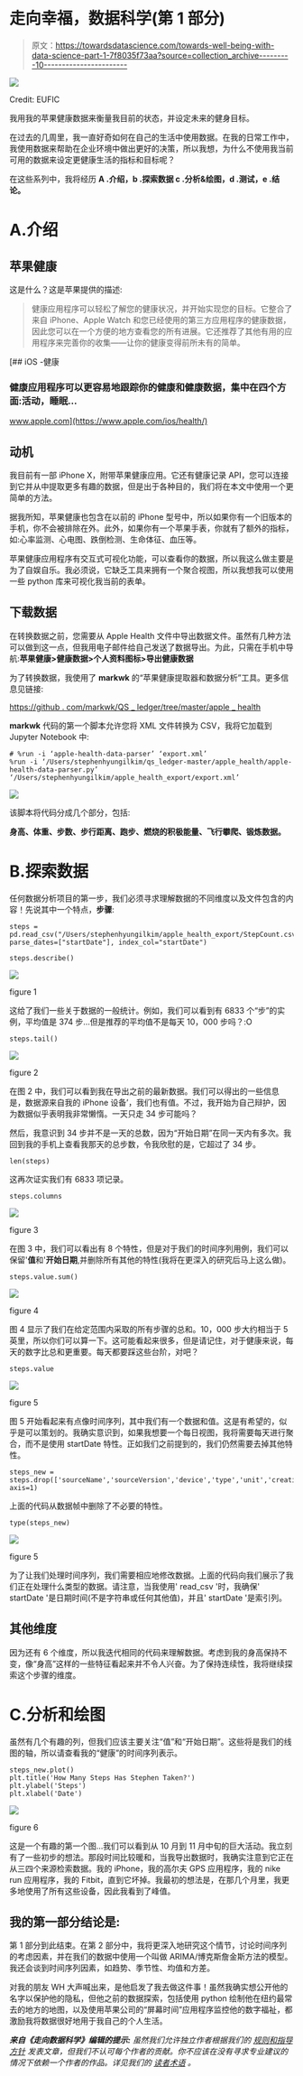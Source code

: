 # 走向幸福，数据科学(第 1 部分)

> 原文：<https://towardsdatascience.com/towards-well-being-with-data-science-part-1-7f8035f73aa?source=collection_archive---------10----------------------->

![](img/11f64abcdb52a3f15e728c3cec3bbd78.png)

Credit: EUFIC

我用我的苹果健康数据来衡量我目前的状态，并设定未来的健身目标。

在过去的几周里，我一直好奇如何在自己的生活中使用数据。在我的日常工作中，我使用数据来帮助在企业环境中做出更好的决策，所以我想，为什么不使用我当前可用的数据来设定更健康生活的指标和目标呢？

在这些系列中，我将经历 **A .介绍，b .探索数据 c .分析&绘图，d .测试，e .结论。**

# A.介绍

## 苹果健康

这是什么？这是苹果提供的描述:

> 健康应用程序可以轻松了解您的健康状况，并开始实现您的目标。它整合了来自 iPhone、Apple Watch 和您已经使用的第三方应用程序的健康数据，因此您可以在一个方便的地方查看您的所有进展。它还推荐了其他有用的应用程序来完善你的收集——让你的健康变得前所未有的简单。

[](https://www.apple.com/ios/health/) [## iOS -健康

### 健康应用程序可以更容易地跟踪你的健康和健康数据，集中在四个方面:活动，睡眠…

www.apple.com](https://www.apple.com/ios/health/) 

## 动机

我目前有一部 iPhone X，附带苹果健康应用。它还有健康记录 API，您可以连接到它并从中提取更多有趣的数据，但是出于各种目的，我们将在本文中使用一个更简单的方法。

据我所知，苹果健康也包含在以前的 iPhone 型号中，所以如果你有一个旧版本的手机，你不会被排除在外。此外，如果你有一个苹果手表，你就有了额外的指标，如:心率监测、心电图、跌倒检测、生命体征、血压等。

苹果健康应用程序有交互式可视化功能，可以查看你的数据，所以我这么做主要是为了自娱自乐。我必须说，它缺乏工具来拥有一个聚合视图，所以我想我可以使用一些 python 库来可视化我当前的表单。

## 下载数据

在转换数据之前，您需要从 Apple Health 文件中导出数据文件。虽然有几种方法可以做到这一点，但我用电子邮件给自己发送了数据导出。为此，只需在手机中导航:**苹果健康>健康数据>个人资料图标>导出健康数据**

为了转换数据，我使用了 **markwk** 的“苹果健康提取器和数据分析”工具。更多信息见链接:

[https://github . com/markwk/QS _ ledger/tree/master/apple _ health](https://github.com/markwk/qs_ledger/tree/master/apple_health)

**markwk** 代码的第一个脚本允许您将 XML 文件转换为 CSV，我将它加载到 Jupyter Notebook 中:

```
# %run -i ‘apple-health-data-parser’ ‘export.xml’ 
%run -i ‘/Users/stephenhyungilkim/qs_ledger-master/apple_health/apple-health-data-parser.py’ ‘/Users/stephenhyungilkim/apple_health_export/export.xml’
```

![](img/22fb566c2455dd859c6f2cf286953f5e.png)

该脚本将代码分成几个部分，包括:

**身高、体重、步数、步行距离、跑步、燃烧的积极能量、飞行攀爬、锻炼数据。**

# B.探索数据

任何数据分析项目的第一步，我们必须寻求理解数据的不同维度以及文件包含的内容！先说其中一个特点，**步骤**:

```
steps = pd.read_csv("/Users/stephenhyungilkim/apple_health_export/StepCount.csv", parse_dates=["startDate"], index_col="startDate")
```

```
steps.describe()
```

![](img/fac9c4157ea39b27f286374b6c773a52.png)

figure 1

这给了我们一些关于数据的一般统计。例如，我们可以看到有 6833 个“步”的实例，平均值是 374 步…但是推荐的平均值不是每天 10，000 步吗？:O

```
steps.tail()
```

![](img/810370e8a370eed7674733495d512669.png)

figure 2

在图 2 中，我们可以看到我在导出之前的最新数据。我们可以得出的一些信息是，数据源来自我的 iPhone 设备’，我们也有值。不过，我开始为自己辩护，因为数据似乎表明我非常懒惰。一天只走 34 步可能吗？

然后，我意识到 34 步并不是一天的总数，因为“开始日期”在同一天内有多次。我回到我的手机上查看我那天的总步数，令我欣慰的是，它超过了 34 步。

```
len(steps)
```

这再次证实我们有 6833 项记录。

```
steps.columns
```

![](img/3d42dacd5fe25f8c884b87b6b4c6a1e2.png)

figure 3

在图 3 中，我们可以看出有 8 个特性，但是对于我们的时间序列用例，我们可以保留'**值**和'**开始日期**,并删除所有其他的特性(我将在更深入的研究后马上这么做)。

```
steps.value.sum()
```

![](img/4c3cf5f74c46e4ee94a62fe55fc272d0.png)

figure 4

图 4 显示了我们在给定范围内采取的所有步骤的总和。10，000 步大约相当于 5 英里，所以你们可以算一下。这可能看起来很多，但是请记住，对于健康来说，每天的数字比总和更重要。每天都要踩这些台阶，对吧？

```
steps.value
```

![](img/5c88fe7e93c4b4732c98f86b2f84a695.png)

figure 5

图 5 开始看起来有点像时间序列，其中我们有一个数据和值。这是有希望的，似乎是可以策划的。我确实意识到，如果我想要一个每日视图，我将需要每天进行聚合，而不是使用 startDate 特性。正如我们之前提到的，我们仍然需要去掉其他特性。

```
steps_new = steps.drop(['sourceName','sourceVersion','device','type','unit','creationDate','endDate'], axis=1)
```

上面的代码从数据帧中删除了不必要的特性。

```
type(steps_new)
```

![](img/bb5ee7dfb760febc268a05890f33ee11.png)

figure 5

为了让我们处理时间序列，我们需要相应地修改数据。上面的代码向我们展示了我们正在处理什么类型的数据。请注意，当我使用' read_csv '时，我确保' startDate '是日期时间(不是字符串或任何其他值)，并且' startDate '是索引列。

## 其他维度

因为还有 6 个维度，所以我迭代相同的代码来理解数据。考虑到我的身高保持不变，像“身高”这样的一些特征看起来并不令人兴奋。为了保持连续性，我将继续探索这个步骤的维度。

# C.分析和绘图

虽然有几个有趣的列，但我们应该主要关注“值”和“开始日期”。这些将是我们的线图的轴，所以请查看我的“健康”的时间序列表示。

```
steps_new.plot()
plt.title('How Many Steps Has Stephen Taken?')
plt.ylabel('Steps')
plt.xlabel('Date')
```

![](img/8cf7fe0fb90a0062442c1e6274303c20.png)

figure 6

这是一个有趣的第一个图…我们可以看到从 10 月到 11 月中旬的巨大活动。我立刻有了一些初步的想法。那段时间比较暖和，当我导出数据时，我确实注意到它正在从三四个来源检索数据。我的 iPhone，我的高尔夫 GPS 应用程序，我的 nike run 应用程序，我的 Fitbit，直到它坏掉。我最初的想法是，在那几个月里，我更多地使用了所有这些设备，因此我看到了峰值。

## 我的第一部分结论是:

第 1 部分到此结束。在第 2 部分中，我将更深入地研究这个情节，讨论时间序列的考虑因素，并在我们的数据中使用一个叫做 ARIMA/博克斯詹金斯方法的模型。我还会谈到时间序列因素，如趋势、季节性、均值和方差。

对我的朋友 WH 大声喊出来，是他启发了我去做这件事！虽然我确实想公开他的名字以保护他的隐私，但他之前的数据探索，包括使用 python 绘制他在纽约最常去的地方的地图，以及使用苹果公司的“屏幕时间”应用程序监控他的数字福祉，都激励我将数据很好地用于我自己的个人生活。

***来自《走向数据科学》编辑的提示:*** *虽然我们允许独立作者根据我们的* [*规则和指导方针*](/questions-96667b06af5) *发表文章，但我们不认可每个作者的贡献。你不应该在没有寻求专业建议的情况下依赖一个作者的作品。详见我们的* [*读者术语*](/readers-terms-b5d780a700a4) *。*